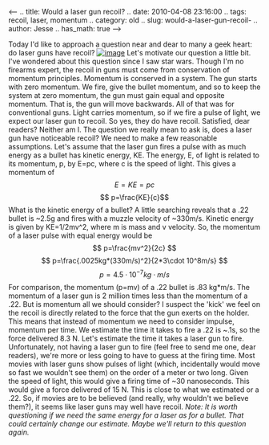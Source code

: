<--
.. title: Would a laser gun recoil?
.. date: 2010-04-08 23:16:00
.. tags: recoil, laser, momentum
.. category: old
.. slug: would-a-laser-gun-recoil-
.. author: Jesse
.. has_math: true
-->


Today I'd like to approach a question near and dear to many a geek
heart: do laser guns have recoil?
[![image](http://2.bp.blogspot.com/_SYZpxZOlcb0/S76cWh0vVrI/AAAAAAAAAA8/3AVsx5suF0A/s200/19990814dogfight.jpg)](http://2.bp.blogspot.com/_SYZpxZOlcb0/S76cWh0vVrI/AAAAAAAAAA8/3AVsx5suF0A/s1600/19990814dogfight.jpg)
Let's motivate our question a little bit. I've wondered about this
question since I saw star wars. Though I'm no firearms expert, the
recoil in guns must come from conservation of momentum principles.
Momentum is conserved in a system. The gun starts with zero momentum. We
fire, give the bullet momentum, and so to keep the system at zero
momentum, the gun must gain equal and opposite momentum. That is, the
gun will move backwards. All of that was for conventional guns. Light
carries momentum, so if we fire a pulse of light, we expect our laser
gun to recoil. So yes, they do have recoil. Satisfied, dear readers?
Neither am I. The question we really mean to ask is, does a laser gun
have noticeable recoil? We need to make a few reasonable assumptions.
Let's assume that the laser gun fires a pulse with as much energy as a
bullet has kinetic energy, KE. The energy, E, of light is related to its
momentum, p, by E=pc, where c is the speed of light. This gives a
momentum of $$ E=KE=pc $$ $$ p=\frac{KE}{c}$$ What is the kinetic
energy of a bullet? A little searching reveals that a .22 bullet is
\~2.5g and fires with a muzzle velocity of \~330m/s. Kinetic energy is
given by KE=1/2mv^2, where m is mass and v velocity. So, the momentum
of a laser pulse with equal energy would be $$ p=\frac{mv^2}{2c} $$ $$
p=\frac{.0025kg*(330m/s)^2}{2*3\cdot 10^8m/s} $$ $$
p=4.5\cdot10^{-7}kg \cdot m/s $$ For comparison, the momentum (p=mv)
of a .22 bullet is .83 kg*m/s. The momentum of a laser gun is 2 million
times less than the momentum of a .22. But is momentum all we should
consider? I suspect the 'kick' we feel on the recoil is directly related
to the force that the gun exerts on the holder. This means that instead
of momentum we need to consider impulse, momentum per time. We estimate
the time it takes to fire a .22 is \~.1s, so the force delivered 8.3 N.
Let's estimate the time it takes a laser gun to fire. Unfortunately, not
having a laser gun to fire (feel free to send me one, dear readers),
we're more or less going to have to guess at the firing time. Most
movies with laser guns show pulses of light (which, incidentally would
move so fast we wouldn't see them) on the order of a meter or two long.
Given the speed of light, this would give a firing time of \~30
nanoseconds. This would give a force delivered of 15 N. This is close to
what we estimated or a .22. So, if movies are to be believed (and
really, why wouldn't we believe them?), it seems like laser guns may
well have recoil. *Note: It is worth questioning if we need the same
energy for a laser as for a bullet. That could certainly change our
estimate. Maybe we'll return to this question again.*
